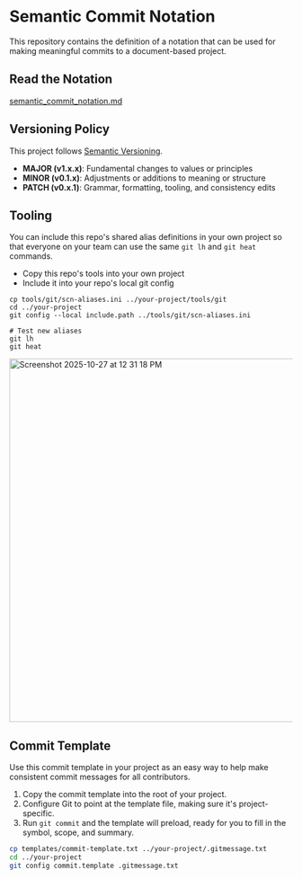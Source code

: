 # Semantic Commit Notation

This repository contains the definition of a notation that can be used for
making meaningful commits to a document-based project.

## Read the Notation

[semantic_commit_notation.md](semantic_commit_notation.md)

## Versioning Policy

This project follows [Semantic Versioning](https://semver.org/).

- **MAJOR (v1.x.x)**: Fundamental changes to values or principles
- **MINOR (v0.1.x)**: Adjustments or additions to meaning or structure
- **PATCH (v0.x.1)**: Grammar, formatting, tooling, and consistency edits

## Tooling

You can include this repo's shared alias definitions in your own project so that
everyone on your team can use the same `git lh` and `git heat` commands.

- Copy this repo's tools into your own project
- Include it into your repo's local git config

```shell
cp tools/git/scn-aliases.ini ../your-project/tools/git
cd ../your-project
git config --local include.path ../tools/git/scn-aliases.ini

# Test new aliases
git lh
git heat
```

<img width="590" height="647" alt="Screenshot 2025-10-27 at 12 31 18 PM" src="https://github.com/user-attachments/assets/1974ee38-d647-4904-ad20-fc0d192cee60" />

## Commit Template

Use this commit template in your project as an easy way to help make consistent
commit messages for all contributors.

1. Copy the commit template into the root of your project.
2. Configure Git to point at the template file, making sure it's
   project-specific.
3. Run `git commit` and the template will preload, ready for you to fill in the
   symbol, scope, and summary.

```sh
cp templates/commit-template.txt ../your-project/.gitmessage.txt
cd ../your-project
git config commit.template .gitmessage.txt
```
